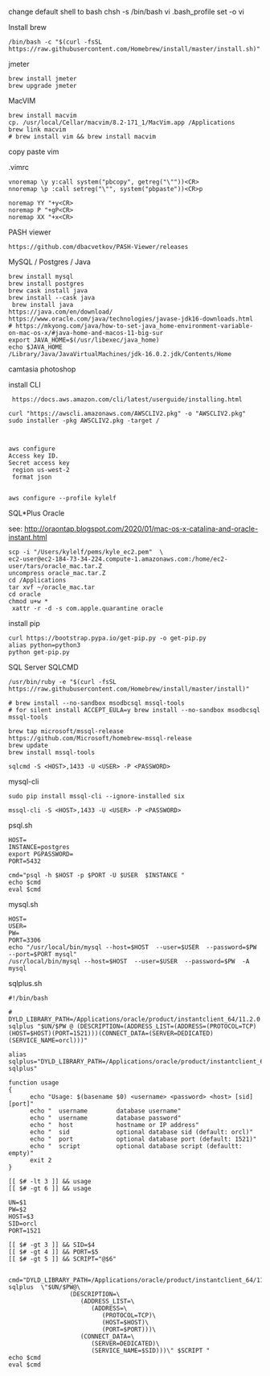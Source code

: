 change default shell to bash
chsh -s /bin/bash
vi .bash_profile
set -o vi

Install brew

    /bin/bash -c "$(curl -fsSL https://raw.githubusercontent.com/Homebrew/install/master/install.sh)"

jmeter

    brew install jmeter
    brew upgrade jmeter

MacVIM

    brew install macvim
    cp. /usr/local/Cellar/macvim/8.2-171_1/MacVim.app /Applications
    brew link macvim
    # brew install vim && brew install macvim


copy paste vim

.vimrc

    vnoremap \y y:call system("pbcopy", getreg("\""))<CR>
    nnoremap \p :call setreg("\"", system("pbpaste"))<CR>p

    noremap YY "+y<CR>
    noremap P "+gP<CR>
    noremap XX "+x<CR>


PASH viewer


    https://github.com/dbacvetkov/PASH-Viewer/releases



MySQL / Postgres / Java

    brew install mysql
    brew install postgres
    brew cask install java
    brew install --cask java
     brew install java
    https://java.com/en/download/
    https://www.oracle.com/java/technologies/javase-jdk16-downloads.html
    # https://mkyong.com/java/how-to-set-java_home-environment-variable-on-mac-os-x/#java-home-and-macos-11-big-sur
    export JAVA_HOME=$(/usr/libexec/java_home)
    echo $JAVA_HOME
    /Library/Java/JavaVirtualMachines/jdk-16.0.2.jdk/Contents/Home

camtasia
photoshop


install CLI

     https://docs.aws.amazon.com/cli/latest/userguide/installing.html

    curl "https://awscli.amazonaws.com/AWSCLIV2.pkg" -o "AWSCLIV2.pkg"
    sudo installer -pkg AWSCLIV2.pkg -target /



    aws configure
    Access key ID.  
    Secret access key     
     region us-west-2
     format json


    aws configure --profile kylelf
 
 
SQL*Plus Oracle

see: http://oraontap.blogspot.com/2020/01/mac-os-x-catalina-and-oracle-instant.html

    scp -i "/Users/kylelf/pems/kyle_ec2.pem"  \
    ec2-user@ec2-184-73-34-224.compute-1.amazonaws.com:/home/ec2-user/tars/oracle_mac.tar.Z 
    uncompress oracle_mac.tar.Z
    cd /Applications
    tar xvf ~/oracle_mac.tar
    cd oracle
    chmod u+w *
     xattr -r -d -s com.apple.quarantine oracle



install pip

    curl https://bootstrap.pypa.io/get-pip.py -o get-pip.py
    alias python=python3
    python get-pip.py


SQL Server   SQLCMD

    /usr/bin/ruby -e "$(curl -fsSL https://raw.githubusercontent.com/Homebrew/install/master/install)"

    # brew install --no-sandbox msodbcsql mssql-tools
    # for silent install ACCEPT_EULA=y brew install --no-sandbox msodbcsql mssql-tools
 
    brew tap microsoft/mssql-release https://github.com/Microsoft/homebrew-mssql-release
    brew update
    brew install mssql-tools

    sqlcmd -S <HOST>,1433 -U <USER> -P <PASSWORD>

mysql-cli

    sudo pip install mssql-cli --ignore-installed six 
 
    mssql-cli -S <HOST>,1433 -U <USER> -P <PASSWORD>

psql.sh

    HOST= 
    INSTANCE=postgres
    export PGPASSWORD= 
    PORT=5432

    cmd="psql -h $HOST -p $PORT -U $USER  $INSTANCE "
    echo $cmd
    eval $cmd
    
mysql.sh

    HOST=
    USER=
    PW=
    PORT=3306
    echo "/usr/local/bin/mysql --host=$HOST  --user=$USER  --password=$PW --port=$PORT mysql"
    /usr/local/bin/mysql --host=$HOST  --user=$USER  --password=$PW  -A mysql
   
sqlplus.sh

    #!/bin/bash

    # DYLD_LIBRARY_PATH=/Applications/oracle/product/instantclient_64/11.2.0.4.0/bin sqlplus "$UN/$PW @ (DESCRIPTION=(ADDRESS_LIST=(ADDRESS=(PROTOCOL=TCP)(HOST=$HOST)(PORT=1521)))(CONNECT_DATA=(SERVER=DEDICATED)(SERVICE_NAME=orcl)))"
   
    alias sqlplus="DYLD_LIBRARY_PATH=/Applications/oracle/product/instantclient_64/11.2.0.4.0/bin sqlplus"

    function usage
    {
          echo "Usage: $(basename $0) <username> <password> <host> [sid] [port]"
          echo "  username        database username"
          echo "  username        database password"
          echo "  host            hostname or IP address"
          echo "  sid             optional database sid (default: orcl)"
          echo "  port            optional database port (default: 1521)"
          echo "  script          optional database script (defaultt: empty)"
          exit 2
    }

    [[ $# -lt 3 ]] && usage
    [[ $# -gt 6 ]] && usage

    UN=$1
    PW=$2
    HOST=$3
    SID=orcl
    PORT=1521

    [[ $# -gt 3 ]] && SID=$4
    [[ $# -gt 4 ]] && PORT=$5
    [[ $# -gt 5 ]] && SCRIPT="@$6"


    cmd="DYLD_LIBRARY_PATH=/Applications/oracle/product/instantclient_64/11.2.0.4.0/bin sqlplus  \"$UN/$PW@\
                     (DESCRIPTION=\
                        (ADDRESS_LIST=\
                           (ADDRESS=\
                              (PROTOCOL=TCP)\
                              (HOST=$HOST)\
                              (PORT=$PORT)))\
                        (CONNECT_DATA=\
                           (SERVER=DEDICATED)\
                           (SERVICE_NAME=$SID)))\" $SCRIPT "
    echo $cmd
    eval $cmd
    
